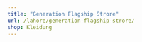 ```yaml
---
title: "Generation Flagship Strore"
url: /lahore/generation-flagship-strore/
shop: Kleidung
---
```

